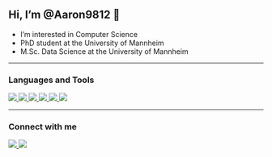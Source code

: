 ## Hi, I’m @Aaron9812 👋 
-  I’m interested in Computer Science
-  PhD student at the University of Mannheim
-  M.Sc. Data Science at the University of Mannheim
***

### Languages and Tools
<p align="left">
  <a href="https://code.visualstudio.com/">
    <img src="https://skillicons.dev/icons?i=vscode" />
  </a>
  <a href="https://www.python.org">
    <img src="https://skillicons.dev/icons?i=python" />
  </a>
  <a href="https://www.tensorflow.org">
    <img src="https://skillicons.dev/icons?i=tensorflow" />
  </a>
  <a href="https://www.typescriptlang.org/">
    <img src="https://skillicons.dev/icons?i=typescript" />
  </a>
  <a href="https://react.dev/">
    <img src="https://skillicons.dev/icons?i=react" />
  </a>
  <a href="https://git-scm.com">
    <img src="https://skillicons.dev/icons?i=git" />
  </a>
</p>

***
### Connect with me


<p align="left">
  <a href="https://www.linkedin.com/in/aaron-steiner-25ba6b1b2/">
    <img src="https://skillicons.dev/icons?i=linkedin" />
  </a>
  <a href="https://github.com/Aaron9812">
    <img src="https://skillicons.dev/icons?i=github" />
  </a>
</p>

